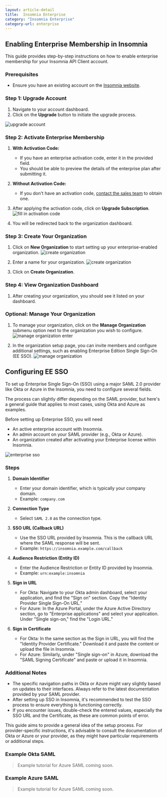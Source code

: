 ```yaml
---
layout: article-detail
title:  Insomnia Enterprise
category: "Insomnia Enterprise"
category-url: enterprise
---
```


## Enabling Enterprise Membership in Insomnia

This guide provides step-by-step instructions on how to enable enterprise membership for your Insomnia API Client account.

### Prerequisites

- Ensure you have an existing account on the [Insomnia website](https://app.insomnia.rest/app/authorize).

### Step 1: Upgrade Account

1. Navigate to your account dashboard.
2. Click on the **Upgrade** button to initiate the upgrade process.

![upgrade account](../assets/images/enterprise_step1.jpg)

### Step 2: Activate Enterprise Membership

1. **With Activation Code:**
   - If you have an enterprise activation code, enter it in the provided field.
   - You should be able to preview the details of the enterprise plan after submitting it.
2. **Without Activation Code:**
   - If you don't have an activation code, [contact the sales team](https://insomnia.rest/pricing/contact) to obtain one.
3. After applying the activation code, click on **Upgrade Subscription**.
![fill in activation code](../assets/images/enterprise_step2.jpg)

4. You will be redirected back to the organization dashboard.

### Step 3: Create Your Organization

1. Click on **New Organization** to start setting up your enterprise-enabled organization.
![create organization](../assets/images/enterprise_step3.jpg)

2. Enter a name for your organization.
![create organization](../assets/images/enterprise_step4.jpg)

3. Click on **Create Organization**.

### Step 4: View Organization Dashboard

1. After creating your organization, you should see it listed on your dashboard.

### Optional: Manage Your Organization

1. To manage your organization, click on the **Manage Organization** submenu option next to the organization you wish to configure.
![manage organization enter](../assets/images/enterprise_step5.jpg)

2. In the organization setup page, you can invite members and configure additional settings, such as enabling Enterprise Edition Single Sign-On (EE SSO).
![manage organization](../assets/images/enterprise_manage_org.jpg)

## Configuring EE SSO

To set up Enterprise Single Sign-On (SSO) using a major SAML 2.0 provider like Okta or Azure in the Insomnia, you need to configure several fields.

The process can slightly differ depending on the SAML provider, but here's a general guide that applies to most cases, using Okta and Azure as examples.

Before setting up Enterprise SSO, you will need

- An active enterprise account with Insomnia.
- An admin account on your SAML provider (e.g., Okta or Azure).
- An organization created after activating your Enterprise license within Insomnia.

![enterprise sso](../assets/images/enterprise_sso_start.jpg)

### Steps

1. **Domain Identifier**
   - Enter your domain identifier, which is typically your company domain.
   - Example: `company.com`

2. **Connection Type**
   - Select `SAML 2.0` as the connection type.

3. **SSO URL (Callback URL)**
   - Use the SSO URL provided by Insomnia. This is the callback URL where the SAML response will be sent.
   - Example: `https://insomnia.example.com/callback`

4. **Audience Restriction (Entity ID)**
   - Enter the Audience Restriction or Entity ID provided by Insomnia.
   - Example: `urn:example:insomnia`

5. **Sign in URL**
   - For Okta: Navigate to your Okta admin dashboard, select your application, and find the "Sign on" section. Copy the "Identity Provider Single Sign-On URL."
   - For Azure: In the Azure Portal, under the Azure Active Directory section, go to "Enterprise applications" and select your application. Under "Single sign-on," find the "Login URL."

6. **Sign in Certificate**
   - For Okta: In the same section as the Sign in URL, you will find the "Identity Provider Certificate." Download it and paste the content or upload the file in Insomnia.
   - For Azure: Similarly, under "Single sign-on" in Azure, download the "SAML Signing Certificate" and paste or upload it in Insomnia.

### Additional Notes

- The specific navigation paths in Okta or Azure might vary slightly based on updates to their interfaces. Always refer to the latest documentation provided by your SAML provider.
- After setting up SSO in Insomnia, it's recommended to test the SSO process to ensure everything is functioning correctly.
- If you encounter issues, double-check the entered values, especially the SSO URL and the Certificate, as these are common points of error.

This guide aims to provide a general idea of the setup process. For provider-specific instructions, it's advisable to consult the documentation of Okta or Azure or your provider, as they might have particular requirements or additional steps.

### Example Okta SAML

> Example tutorial for Azure SAML coming soon.

### Example Azure SAML

> Example tutorial for Azure SAML coming soon.
